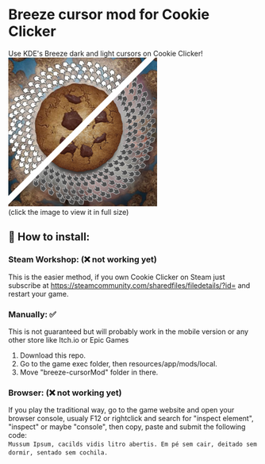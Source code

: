 # Breeze cursor mod for Cookie Clicker  
Use KDE's Breeze dark and light cursors on Cookie Clicker!  
<a href="https://raw.githubusercontent.com/Coldsaga/cookie-clicker-breeze-cursor/main/preview.png">
<img width="300px" aign="right" src="preview.jpg" alt="in-game preview"/></a>  
(click the image to view it in full size)  
## 🍪 How to install:
  
### Steam Workshop: (❌ not working yet)
This is the easier method, if you own Cookie Clicker on Steam just subscribe at https://steamcommunity.com/sharedfiles/filedetails/?id= and restart your game.

### Manually: ✅
This is not guaranteed but will probably work in the mobile version or any other store like Itch.io or Epic Games
1. Download this repo.  
2. Go to the game exec folder, then resources/app/mods/local.
3. Move "breeze-cursorMod" folder in there.  

### Browser: (❌ not working yet)
If you play the traditional way, go to the game website and open your browser console, usualy F12 or rightclick and search for "inspect element", "inspect" or maybe  "console", then copy, paste and submit the following code:  
 `````Mussum Ipsum, cacilds vidis litro abertis. Em pé sem cair, deitado sem dormir, sentado sem cochila.`````
